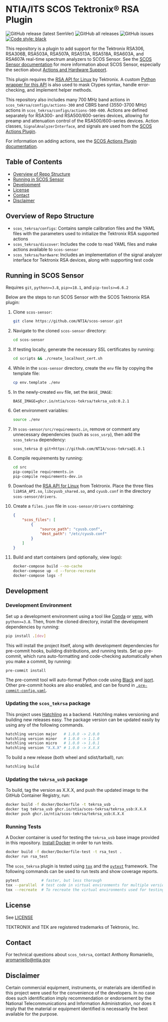 # NTIA/ITS SCOS Tektronix® RSA Plugin

![GitHub release (latest SemVer)](https://img.shields.io/github/v/release/NTIA/scos-tekrsa?display_name=tag&sort=semver)
![GitHub all releases](https://img.shields.io/github/downloads/NTIA/scos-tekrsa/total)
![GitHub issues](https://img.shields.io/github/issues/NTIA/scos-tekrsa)
[![Code style: black](https://img.shields.io/badge/code%20style-black-000000.svg)](https://github.com/psf/black)

This repository is a plugin to add support for the Tektronix RSA306, RSA306B, RSA503A,
RSA507A, RSA513A, RSA518A, RSA603A, and RSA607A real-time spectrum analyzers to
SCOS Sensor. See the
[SCOS Sensor documentation](https://github.com/NTIA/scos-sensor/blob/master/README.md)
for more information about SCOS Sensor, especially the section about
[Actions and Hardware Support](https://github.com/NTIA/scos-sensor/blob/master/README.md#actions-and-hardware-support).

This plugin requires the
[RSA API for Linux](https://github.com/tektronix/RSA_API/) by Tektronix.
A custom [Python wrapper for this API](https://github.com/NTIA/tekrsa-api-wrap/) is also
used to mask Ctypes syntax, handle error-checking, and implement helper methods.

This repository also includes many 700 MHz band actions in
`scos_tekrsa/configs/actions-300` and CBRS band (3550-3700 MHz) actions in `scos_tekrsa/configs/actions-500-600`.
Actions are defined separately for RSA300- and RSA500/600-series devices, allowing for
preamp and attenuation control of the RSA500/600-series devices. Action classes,
`SignalAnalyzerInterface`, and signals are used from the [SCOS Actions Plugin](https://github.com/NTIA/scos-actions/).

For information on adding actions, see the [SCOS Actions Plugin documentation](https://github.com/NTIA/scos-actions/blob/master/README.md#adding-actions).

## Table of Contents

- [Overview of Repo Structure](#overview-of-repo-structure)
- [Running in SCOS Sensor](#running-in-scos-sensor)
- [Development](#development)
- [License](#license)
- [Contact](#contact)
- [Disclaimer](#disclaimer)

## Overview of Repo Structure

- `scos_tekrsa/configs`: Contains sample calibration files and the YAML files with the
parameters used to initialize the Tektronix RSA supported actions
- `scos_tekrsa/discover`: Includes the code to read YAML files and make actions
available to `scos-sensor`
- `scos_tekrsa/hardware`: Includes an implementation of the signal analyzer interface for
Tektronix RSA devices, along with supporting test code

## Running in SCOS Sensor

Requires `git`, `python>=3.8`, `pip>=18.1`, and `pip-tools>=6.6.2`

Below are the steps to run SCOS Sensor with the SCOS Tektronix RSA plugin:

1. Clone `scos-sensor`:

    ```bash
    git clone https://github.com/NTIA/scos-sensor.git
    ```

1. Navigate to the cloned `scos-sensor` directory:

    ```bash
    cd scos-sensor
    ```

1. If testing locally, generate the necessary SSL certificates by running:

    ```bash
    cd scripts && ./create_localhost_cert.sh
    ````

1. While in the `scos-sensor` directory, create the `env` file by copying the template
file:

    ```bash
    cp env.template ./env
    ```

1. In the newly-created `env` file, set the `BASE_IMAGE`:

    ```text
    BASE_IMAGE=ghcr.io/ntia/scos-tekrsa/tekrsa_usb:0.2.1
    ```

1. Get environment variables:

    ```bash
    source ./env
    ```

1. In `scos-sensor/src/requirements.in`, remove or comment any unnecessary dependencies
(such as `scos_usrp`), then add the `scos_tekrsa` dependency:

    ```text
    scos_tekrsa @ git+https://github.com/NTIA/scos-tekrsa@1.0.1
    ```

1. Compile requirements by running:

    ```bash
    cd src
    pip-compile requirements.in
    pip-compile requirements-dev.in
    ```

1. Download the [RSA API for Linux](https://www.tek.com/spectrum-analyzer/rsa306-software/rsa-application-programming-interface--api-for-64bit-linux--v100014)
from Tektronix. Place the three files `libRSA_API.so`, `libcyusb_shared.so`, and
`cyusb.conf` in the directory `scos-sensor/drivers`.

1. Create a `files.json` file in `scos-sensor/drivers` containing:

    ```json
    {
        "scos_files": [
            {
                "source_path": "cyusb.conf",
                "dest_path": "/etc/cyusb.conf"
            }
        ]
    }
    ```

1. Build and start containers (and optionally, view logs):

    ```bash
    docker-compose build --no-cache
    docker-compose up -d --force-recreate
    docker-compose logs -f
    ```

## Development

### Development Environment

Set up a development environment using a tool like
[Conda](https://docs.conda.io/en/latest/)
or [venv](https://docs.python.org/3/library/venv.html#module-venv), with `python>=3.8`.
Then, from the cloned directory, install the development dependencies by running:

```bash
pip install .[dev]
```

This will install the project itself, along with development dependencies for pre-commit
hooks, building distributions, and running tests. Set up pre-commit, which runs
auto-formatting and code-checking automatically when you make a commit, by running:

```bash
pre-commit install
```

The pre-commit tool will auto-format Python code using [Black](https://github.com/psf/black)
and [isort](https://github.com/pycqa/isort). Other pre-commit hooks are also enabled, and
can be found in [`.pre-commit-config.yaml`](.pre-commit-config.yaml).

### Updating the `scos_tekrsa` package

This project uses [Hatchling](https://github.com/pypa/hatch/tree/master/backend) as a
backend. Hatchling makes versioning and building new releases easy. The package version can
be updated easily by using any of the following commands.

```bash
hatchling version major   # 1.0.0 -> 2.0.0
hatchling version minor   # 1.0.0 -> 1.1.0
hatchling version micro   # 1.0.0 -> 1.0.1
hatchling version "X.X.X" # 1.0.0 -> X.X.X
```

To build a new release (both wheel and sdist/tarball), run:

```bash
hatchling build
```

### Updating the `tekrsa_usb` package

To build, tag the version as X.X.X, and push the updated image to the GitHub Container
Registry, run:

```bash
docker build -f docker/Dockerfile -t tekrsa_usb .
docker tag tekrsa_usb ghcr.io/ntia/scos-tekrsa/tekrsa_usb:X.X.X
docker push ghcr.io/ntia/scos-tekrsa/tekrsa_usb:X.X.X
```

### Running Tests

A Docker container is used for testing the `tekrsa_usb` base image provided in this
repository. [Install Docker](https://docs.docker.com/get-docker/) in order to run tests.

```bash
docker build -f docker/Dockerfile-test -t rsa_test .
docker run rsa_test
```

The `scos_tekrsa` plugin is tested using [`tox`](https://tox.wiki/en/latest/) and the [`pytest`](https://docs.pytest.org/en/7.1.x/)
framework. The following commands can be used to run tests and show coverage reports.

```bash
pytest          # faster, but less thorough
tox --parallel  # test code in virtual environments for multiple versions of Python
tox --recreate  # To recreate the virtual environments used for testing
```

## License

See [LICENSE](LICENSE.md)

TEKTRONIX and TEK are registered trademarks of Tektronix, Inc.

## Contact

For technical questions about `scos_tekrsa`, contact Anthony Romaniello, aromaniello@ntia.gov

## Disclaimer

Certain commercial equipment, instruments, or materials are identified in this project
were used for the convenience of the developers. In no case does such identification
imply recommendation or endorsement by the National Telecommunications and Information
Administration, nor does it imply that the material or equipment identified is
necessarily the best available for the purpose.
